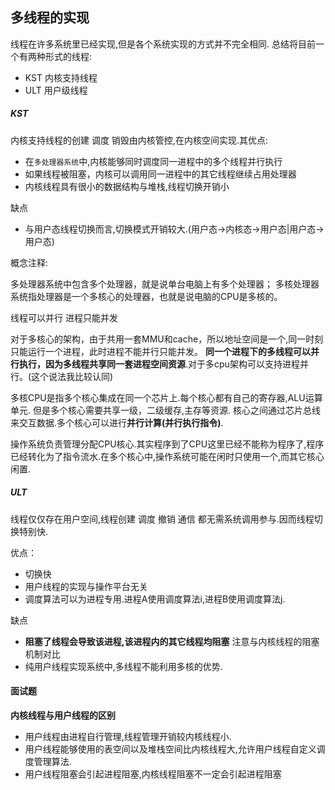 ## 多线程的实现

线程在许多系统里已经实现,但是各个系统实现的方式并不完全相同.
总结将目前一个有两种形式的线程:

 - KST 内核支持线程
 - ULT 用户级线程

##### KST

内核支持线程的创建 调度 销毁由内核管控,在内核空间实现.其优点:

 - 在`多处理器系统`中,内核能够同时调度同一进程中的多个线程并行执行 
 - 如果线程被阻塞，内核可以调用同一进程中的其它线程继续占用处理器 
 - 内核线程具有很小的数据结构与堆栈,线程切换开销小
 
缺点

 - 与用户态线程切换而言,切换模式开销较大.(用户态->内核态->用户态|用户态->用户态) 

概念注释:

多处理器系统中包含多个处理器，就是说单台电脑上有多个处理器；
多核处理器系统指处理器是一个多核心的处理器，也就是说电脑的CPU是多核的。

线程可以并行
进程只能并发

对于多核心的架构，由于共用一套MMU和cache，所以地址空间是一个,同一时刻只能运行一个进程，此时进程不能并行只能并发。
**同一个进程下的多线程可以并行执行，因为多线程共享同一套进程空间资源**.对于多cpu架构可以支持进程并行。(这个说法我比较认同)

多核CPU是指多个核心集成在同一个芯片上.每个核心都有自己的寄存器,ALU运算单元. 但是多个核心需要共享一级，二级缓存,主存等资源.
核心之间通过芯片总线来交互数据.多个核心可以进行**并行计算(并行执行指令)**.

操作系统负责管理分配CPU核心.其实程序到了CPU这里已经不能称为程序了,程序已经转化为了指令流水.在多个核心中,操作系统可能在闲时只使用一个,而其它核心闲置.


##### ULT

线程仅仅存在用户空间,线程创建 调度 撤销 通信 都无需系统调用参与.因而线程切换特别快.

优点：

 - 切换快
 - 用户线程的实现与操作平台无关
 - 调度算法可以为进程专用.进程A使用调度算法i,进程B使用调度算法j.
 
缺点

 - **阻塞了线程会导致该进程,该进程内的其它线程均阻塞** 注意与内核线程的阻塞机制对比
 - 纯用户线程实现系统中,多线程不能利用多核的优势.
 
#### 面试题

**内核线程与用户线程的区别**

 - 用户线程由进程自行管理,线程管理开销较内核线程小.
 - 用户线程能够使用的表空间以及堆栈空间比内核线程大,允许用户线程自定义调度管理算法.
 - 用户线程阻塞会引起进程阻塞,内核线程阻塞不一定会引起进程阻塞